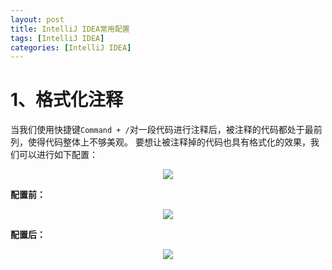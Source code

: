 ```yaml
---
layout: post
title: IntelliJ IDEA常用配置
tags: [IntelliJ IDEA]
categories: [IntelliJ IDEA]
---
```




# 1、格式化注释

当我们使用快捷键`Command + /`对一段代码进行注释后，被注释的代码都处于最前列，使得代码整体上不够美观。
要想让被注释掉的代码也具有格式化的效果，我们可以进行如下配置：

<div style="text-align: center;">
    <image src="{{ post.url }}/static/images/intellij/comment_with_format_settings.png"></image>
</div>

**配置前：**

<div style="text-align: center;">
    <image src="{{ post.url }}/static/images/intellij/comment_with_format.png"></image>
</div>

**配置后：**
<div style="text-align: center;">
    <image src="{{ post.url }}/static/images/intellij/comment_at_first_column.png"></image>
</div>





